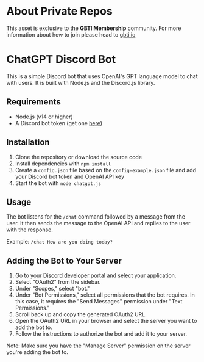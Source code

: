 # About Private Repos

This asset is exclusive to the **GBTI Membership** community. For more information about how to join please head to [gbti.io](https://gbti.io)

# ChatGPT Discord Bot

This is a simple Discord bot that uses OpenAI's GPT language model to chat with users. It is built with Node.js and the Discord.js library.

## Requirements

- Node.js (v14 or higher)
- A Discord bot token (get one [here](https://discord.com/developers/applications))

## Installation

1. Clone the repository or download the source code
2. Install dependencies with `npm install`
3. Create a `config.json` file based on the `config-example.json` file and add your Discord bot token and OpenAI API key
4. Start the bot with `node chatgpt.js`

## Usage

The bot listens for the `/chat` command followed by a message from the user. It then sends the message to the OpenAI API and replies to the user with the response.

Example: `/chat How are you doing today?`

## Adding the Bot to Your Server

1. Go to your [Discord developer portal](https://discord.com/developers/applications) and select your application.
2. Select "OAuth2" from the sidebar.
3. Under "Scopes," select "bot."
4. Under "Bot Permissions," select all permissions that the bot requires. In this case, it requires the "Send Messages" permission under "Text Permissions."
5. Scroll back up and copy the generated OAuth2 URL.
6. Open the OAuth2 URL in your browser and select the server you want to add the bot to.
7. Follow the instructions to authorize the bot and add it to your server.

Note: Make sure you have the "Manage Server" permission on the server you're adding the bot to.
